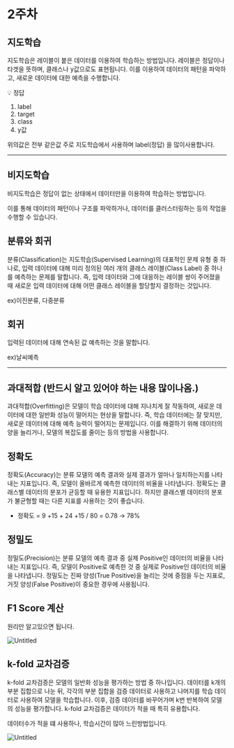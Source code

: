 # 2주차

## 지도학습

지도학습은 레이블이 붙은 데이터를 이용하여 학습하는 방법입니다. 레이블은 정답이나 타겟을 뜻하며, 클래스나 y값으로도 표현됩니다. 이를 이용하여 데이터의 패턴을 파악하고, 새로운 데이터에 대한 예측을 수행합니다.

<aside>
💡  정답

1. label
2. target
3. class
4. y값
</aside>

위의값은 전부 같은값 주로 지도학습에서 사용하며 label(정답) 을 많이사용합니다.

---

## 비지도학습

비지도학습은 정답이 없는 상태에서 데이터만을 이용하여 학습하는 방법입니다. 

이를 통해 데이터의 패턴이나 구조를 파악하거나, 데이터를 클러스터링하는 등의 작업을 수행할 수 있습니다.

## 분류와 회귀

분류(Classification)는 지도학습(Supervised Learning)의 대표적인 문제 유형 중 하나로, 입력 데이터에 대해 미리 정의된 여러 개의 클래스 레이블(Class Label) 중 하나를 예측하는 문제를 말합니다. 즉, 입력 데이터와 그에 대응하는 레이블 쌍이 주어졌을 때 새로운 입력 데이터에 대해 어떤 클래스 레이블을 할당할지 결정하는 것입니다.

ex)이진분류, 다중분류

## 회귀

입력된 데이터에 대해 연속된 값 예측하는 것을 말합니다.

ex)날씨예측

---

## 과대적합 (반드시 알고 있어야 하는 내용 많이나옴.)

과대적합(Overfitting)은 모델이 학습 데이터에 대해 지나치게 잘 작동하여, 새로운 데이터에 대한 일반화 성능이 떨어지는 현상을 말합니다. 즉, 학습 데이터에는 잘 맞지만, 새로운 데이터에 대해 예측 능력이 떨어지는 문제입니다. 이를 해결하기 위해 데이터의 양을 늘리거나, 모델의 복잡도를 줄이는 등의 방법을 사용합니다.

## 정확도

정확도(Accuracy)는 분류 모델의 예측 결과와 실제 결과가 얼마나 일치하는지를 나타내는 지표입니다. 즉, 모델이 올바르게 예측한 데이터의 비율을 나타냅니다. 정확도는 클래스별 데이터의 분포가 균등할 때 유용한 지표입니다. 하지만 클래스별 데이터의 분포가 불균형할 때는 다른 지표를 사용하는 것이 좋습니다.

- 정확도 = 9 +15 + 24 +15 / 80 = 0.78 → 78%

## 정밀도

정밀도(Precision)는 분류 모델의 예측 결과 중 실제 Positive인 데이터의 비율을 나타내는 지표입니다. 즉, 모델이 Positive로 예측한 것 중 실제로 Positive인 데이터의 비율을 나타냅니다. 정밀도는 진짜 양성(True Positive)을 늘리는 것에 중점을 두는 지표로, 거짓 양성(False Positive)이 중요한 경우에 사용됩니다. 

## F1 Score 계산

원리만 알고있으면 됩니다.

![Untitled](2%E1%84%8C%E1%85%AE%E1%84%8E%E1%85%A1%205703c06a0fbb427f8d7aa90e9a51981c/Untitled.png)

## k-fold 교차검증

k-fold 교차검증은 모델의 일반화 성능을 평가하는 방법 중 하나입니다. 데이터를 k개의 부분 집합으로 나눈 뒤, 각각의 부분 집합을 검증 데이터로 사용하고 나머지를 학습 데이터로 사용하여 모델을 학습합니다. 이후, 검증 데이터를 바꾸어가며 k번 반복하여 모델의 성능을 평가합니다. k-fold 교차검증은 데이터가 적을 때 특히 유용합니다.

데이터수가 적을 떄 사용하나, 학습시간이 많아 느린방법입니다.

![Untitled](2%E1%84%8C%E1%85%AE%E1%84%8E%E1%85%A1%205703c06a0fbb427f8d7aa90e9a51981c/Untitled%201.png)